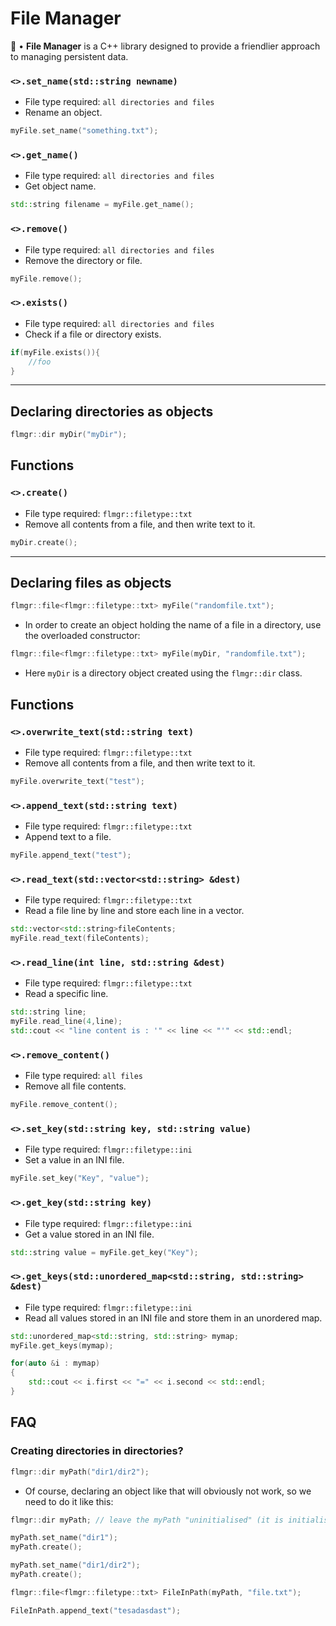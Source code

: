 # File Manager
📁 • **File Manager** is a C++ library designed to provide a friendlier approach to managing persistent data.

### `<>.set_name(std::string newname)`
- File type required: `all directories and files`
- Rename an object.
```cpp
myFile.set_name("something.txt");
```

### `<>.get_name()`
- File type required: `all directories and files`
- Get object name.
```cpp
std::string filename = myFile.get_name();
```

### `<>.remove()`
- File type required: `all directories and files`
- Remove the directory or file.
```cpp
myFile.remove();
```

### `<>.exists()`
- File type required: `all directories and files`
- Check if a file or directory exists.
```cpp
if(myFile.exists()){
    //foo
}
```

----------------------------------------------------------------

## Declaring directories as objects
```cpp
flmgr::dir myDir("myDir");
```

## Functions
### `<>.create()`
- File type required: `flmgr::filetype::txt` 
- Remove all contents from a file, and then write text to it.
```cpp
myDir.create();
```

----------------------------------------------------------------

## Declaring files as objects
```cpp
flmgr::file<flmgr::filetype::txt> myFile("randomfile.txt");
```
- In order to create an object holding the name of a file in a directory, use the overloaded constructor:

```cpp
flmgr::file<flmgr::filetype::txt> myFile(myDir, "randomfile.txt");
```

- Here `myDir` is a directory object created using the `flmgr::dir` class.

## Functions

### `<>.overwrite_text(std::string text)`
- File type required: `flmgr::filetype::txt` 
- Remove all contents from a file, and then write text to it.
```cpp
myFile.overwrite_text("test");
```

### `<>.append_text(std::string text)`
- File type required: `flmgr::filetype::txt`
- Append text to a file.
```cpp
myFile.append_text("test");
```

### `<>.read_text(std::vector<std::string> &dest)`
- File type required: `flmgr::filetype::txt`
- Read a file line by line and store each line in a vector.
```cpp
std::vector<std::string>fileContents;
myFile.read_text(fileContents);
```

### `<>.read_line(int line, std::string &dest)`
- File type required: `flmgr::filetype::txt`
- Read a specific line.
```cpp
std::string line;
myFile.read_line(4,line);
std::cout << "line content is : '" << line << "'" << std::endl;
```

### `<>.remove_content()`
- File type required: `all files`
- Remove all file contents.
```cpp
myFile.remove_content();
```

### `<>.set_key(std::string key, std::string value)`
- File type required: `flmgr::filetype::ini`
- Set a value in an INI file.
```cpp
myFile.set_key("Key", "value");
```

### `<>.get_key(std::string key)`
- File type required: `flmgr::filetype::ini`
- Get a value stored in an INI file.
```cpp
std::string value = myFile.get_key("Key");
```

### `<>.get_keys(std::unordered_map<std::string, std::string> &dest)`
- File type required: `flmgr::filetype::ini`
- Read all values stored in an INI file and store them in an unordered map.
```cpp
std::unordered_map<std::string, std::string> mymap;
myFile.get_keys(mymap);

for(auto &i : mymap)
{
    std::cout << i.first << "=" << i.second << std::endl;
}
```

## FAQ

### Creating directories in directories?

```cpp
flmgr::dir myPath("dir1/dir2");
```
- Of course, declaring an object like that will obviously not work, so we need to do it like this:

```cpp
flmgr::dir myPath; // leave the myPath "uninitialised" (it is initialised internally)

myPath.set_name("dir1");
myPath.create();

myPath.set_name("dir1/dir2");
myPath.create();

flmgr::file<flmgr::filetype::txt> FileInPath(myPath, "file.txt");

FileInPath.append_text("tesadasdast");
```